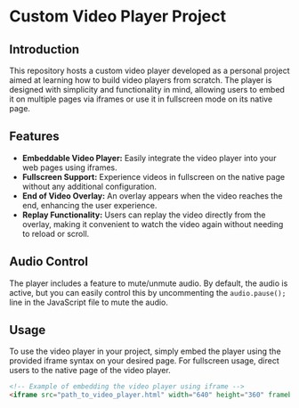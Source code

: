 # Custom Video Player Project

## Introduction
This repository hosts a custom video player developed as a personal project aimed at learning how to build video players from scratch. The player is designed with simplicity and functionality in mind, allowing users to embed it on multiple pages via iframes or use it in fullscreen mode on its native page.

## Features
- **Embeddable Video Player:** Easily integrate the video player into your web pages using iframes.
- **Fullscreen Support:** Experience videos in fullscreen on the native page without any additional configuration.
- **End of Video Overlay:** An overlay appears when the video reaches the end, enhancing the user experience.
- **Replay Functionality:** Users can replay the video directly from the overlay, making it convenient to watch the video again without needing to reload or scroll.

## Audio Control
The player includes a feature to mute/unmute audio. By default, the audio is active, but you can easily control this by uncommenting the `audio.pause();` line in the JavaScript file to mute the audio.

## Usage
To use the video player in your project, simply embed the player using the provided iframe syntax on your desired page. For fullscreen usage, direct users to the native page of the video player.

```html
<!-- Example of embedding the video player using iframe -->
<iframe src="path_to_video_player.html" width="640" height="360" frameborder="0" allowfullscreen></iframe>
```

